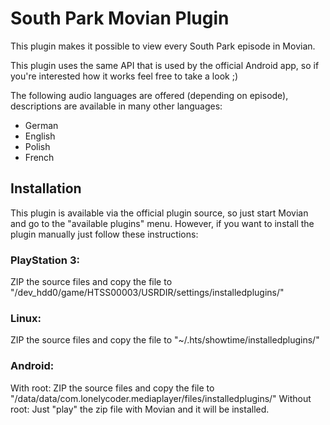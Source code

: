 # South Park Movian Plugin

This plugin makes it possible to view every South Park episode in Movian.

This plugin uses the same API that is used by the official Android app, so if you're interested how it works feel free to take a look ;)


The following audio languages are offered (depending on episode), descriptions are available in many other languages:
 - German
 - English
 - Polish
 - French


## Installation
This plugin is available via the official plugin source, so just start Movian and go to the "available plugins" menu.
However, if you want to install the plugin manually just follow these instructions:

### PlayStation 3:
ZIP the source files and copy the file to "/dev_hdd0/game/HTSS00003/USRDIR/settings/installedplugins/"

### Linux:
ZIP the source files and copy the file to "~/.hts/showtime/installedplugins/"

### Android:
With root: ZIP the source files and copy the file to "/data/data/com.lonelycoder.mediaplayer/files/installedplugins/"
Without root: Just "play" the zip file with Movian and it will be installed.
